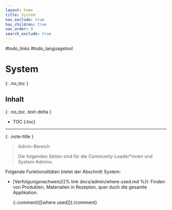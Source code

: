 ```yaml
---
layout: home
title: System
nav_exclude: true
has_children: true
nav_order: 9
search_exclude: true
---
```

#todo_links #todo_languagetool 
# System
{: .no_toc }
## Inhalt
{: .no_toc .text-delta }

- TOC
{:toc}

---

{: .note-title }

> Admin-Bereich
>
>Die folgenden Seiten sind für die Community-Leader\*innen und System-Admins.

Folgende Funktionalitäten bietet der Abschnitt System:

* [Verfolgungsnachweis]({% link docs/admin/where used.md %}): Finden von Produkten, Materialien in Rezepten, quer duch die gesamte Applikation.

  {::comment}[[where used]]{:/comment}

